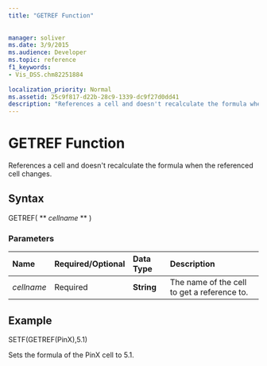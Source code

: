 ```yaml
---
title: "GETREF Function"
 
 
manager: soliver
ms.date: 3/9/2015
ms.audience: Developer
ms.topic: reference
f1_keywords:
- Vis_DSS.chm82251884
 
localization_priority: Normal
ms.assetid: 25c9f817-d22b-28c9-1339-dc9f27d0dd41
description: "References a cell and doesn't recalculate the formula when the referenced cell changes."
---
```


# GETREF Function

References a cell and doesn't recalculate the formula when the referenced cell changes.
  
## Syntax

GETREF( ** *cellname* ** ) 
  
### Parameters

|**Name**|**Required/Optional**|**Data Type**|**Description**|
|:-----|:-----|:-----|:-----|
| _cellname_ <br/> |Required  <br/> |**String** <br/> |The name of the cell to get a reference to.  <br/> |
   
## Example

SETF(GETREF(PinX),5.1) 
  
Sets the formula of the PinX cell to 5.1. 
  

